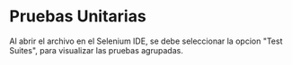 # Pruebas Unitarias

Al abrir el archivo en el Selenium IDE, se debe seleccionar la opcion "Test Suites", para visualizar las pruebas agrupadas.
